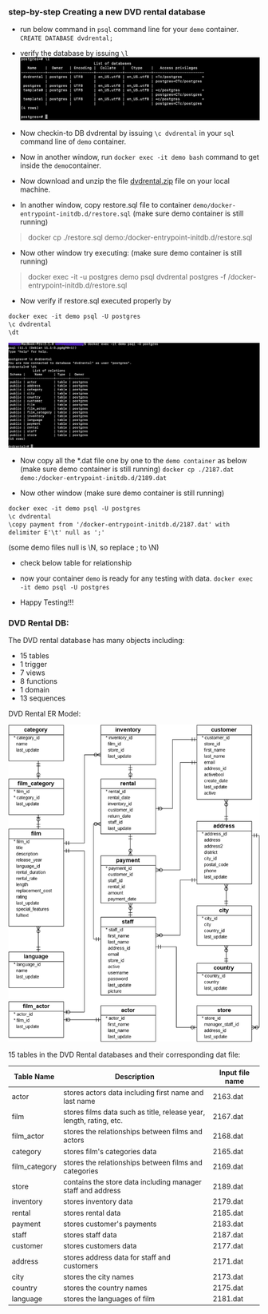 ### step-by-step Creating a new DVD rental database

- run below command in `psql` command line for your `demo` container. 
`CREATE DATABASE dvdrental;`

- verify the database by issuing `\l` 
![](https://github.com/manas86/postgres-tutorial/blob/master/list-dbs.png)

- Now checkin-to DB dvdrental by issuing `\c dvdrental` in your `sql` command line of `demo` container.

- Now in another window, run `docker exec -it demo bash` command to get inside the `demo`container. 

- Now download and unzip the file [dvdrental.zip](https://github.com/manas86/postgres-tutorial/blob/master/dvdrental.zip) file on your local machine. 

- In another window, copy restore.sql file to container `demo/docker-entrypoint-initdb.d/restore.sql` (make sure demo container is still running) 
> docker cp ./restore.sql demo:/docker-entrypoint-initdb.d/restore.sql

- Now other window try executing: (make sure demo container is still running) 
> docker exec -it -u postgres demo psql dvdrental postgres -f /docker-entrypoint-initdb.d/restore.sql

- Now verify if restore.sql executed properly by 

```
docker exec -it demo psql -U postgres
\c dvdrental
\dt
```
![](https://github.com/manas86/postgres-tutorial/blob/master/verify-restore-sql.png)

- Now copy all the *.dat file one by one to the `demo container` as below (make sure demo container is still running)
`docker cp ./2187.dat demo:/docker-entrypoint-initdb.d/2189.dat`

- Now other window (make sure demo container is still running)

```
docker exec -it demo psql -U postgres
\c dvdrental
\copy payment from '/docker-entrypoint-initdb.d/2187.dat' with delimiter E'\t' null as ';'
```
(some demo files null is \N, so replace ; to \N)

- check below table for relationship

- now your container `demo` is ready for any testing with data. `docker exec -it demo psql -U postgres`

- Happy Testing!!!

### DVD Rental DB:

The DVD rental database has many objects including:

* 15 tables
* 1 trigger
* 7 views
* 8 functions
* 1 domain
* 13 sequences

DVD Rental ER Model: 

![](https://github.com/manas86/postgres-tutorial/blob/master/dvd-rental-sample-database-diagram.png)

15 tables in the DVD Rental databases and their corresponding dat file:
 
| Table Name | Description | Input file name |
| --- | --- | --- |
| actor | stores actors data including first name and last name | 2163.dat |
| film | stores films data such as title, release year, length, rating, etc. | 2167.dat |
| film\_actor | stores the relationships between films and actors | 2168.dat |
| category | stores film&#39;s categories data | 2165.dat |
| film\_category | stores the relationships between films and categories | 2169.dat |
| store | contains the store data including manager staff and address | 2189.dat |
| inventory | stores inventory data | 2179.dat |
| rental | stores rental data | 2185.dat |
| payment | stores customer&#39;s payments | 2183.dat |
| staff | stores staff data | 2187.dat |
| customer | stores customers data | 2177.dat |
| address | stores address data for staff and customers | 2171.dat |
| city | stores the city names | 2173.dat |
| country | stores the country names | 2175.dat |
| language | stores the languages of film | 2181.dat |


